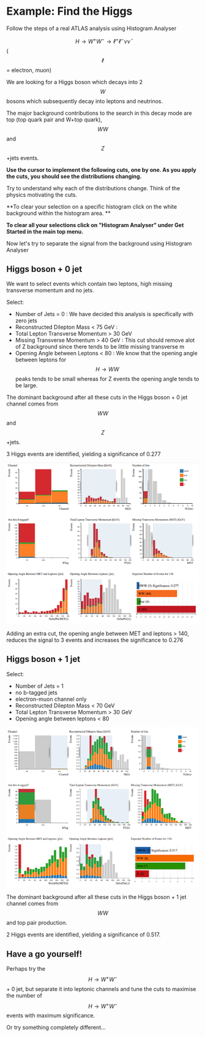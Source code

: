 # Example: Find the Higgs

Follow the steps of a real ATLAS analysis using Histogram Analyser

$$H\rightarrow W^+W^- \rightarrow ℓ^+ ℓ^-\nu  \bar \nu$$ ($$ℓ$$ = electron, muon)

We are looking for a Higgs boson which decays into 2 $$W$$ bosons which subsequently decay into leptons and neutrinos. 

The major background contributions to the search in this decay mode are top (top quark pair and W+top quark), $$WW$$ and $$Z$$+jets events.

**Use the cursor to implement the following cuts, one by one.
As you apply the cuts, you should see the distributions changing.**  

Try to understand why each of the distributions change.  Think of the physics motivating the cuts.

**To clear your selection on a specific histogram click on the white background within the histogram area. **

**To clear all your selections click on "Histogram Analyser" under Get Started in the main top menu.**


Now let's try to separate the signal from the background using Histogram Analyser

## Higgs boson + 0 jet

We want to select events which contain two leptons, high missing transverse momentum and no jets.  

Select: 

* Number of Jets = 0 : We have decided this analysis is specifically with zero jets
* Reconstructed Dilepton Mass < 75 GeV : 
* Total Lepton Transverse Momentum > 30 GeV
* Missing Transverse Momentum > 40 GeV : This cut should remove alot of Z background since there tends to be little missing transverse m
* Opening Angle between Leptons < 80 : We know that the opening angle between leptons for $$H\rightarrow WW$$ peaks tends to be small whereas for Z events the opening angle tends to be large.


The dominant background after all these cuts in the
Higgs boson + 0 jet channel comes from $$WW$$ and $$Z$$+jets.

3 Higgs events are identified, yielding a significance of 0.277

![](pictures/HWW0jet.png)

Adding an extra cut, the opening angle between MET and leptons > 140, reduces the signal to 3 events and increases the significance to 0.276

## Higgs boson + 1 jet

Select: 

* Number of Jets = 1
* no b-tagged jets
* electron-muon channel only
* Reconstructed Dilepton Mass < 70 GeV
* Total Lepton Transverse Momentum > 30 GeV
* Opening angle between leptons < 80


![](pictures/HWW1jet.png)

The dominant background after all these cuts in the
Higgs boson + 1 jet channel comes from $$WW$$ and top pair
production.  

2 Higgs events are identified, yielding a significance of 0.517.

## Have a go yourself!

Perhaps try the $$H\rightarrow W^+W^-$$ + 0 jet, but separate it into leptonic channels and tune the cuts to maximise the number of $$H\rightarrow W^+W^-$$ events with maximum significance.  

Or try something completely different...

